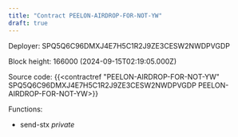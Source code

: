 ```yaml
---
title: "Contract PEELON-AIRDROP-FOR-NOT-YW"
draft: true
---
```

Deployer: SPQ5Q6C96DMXJ4E7H5C1R2J9ZE3CESW2NWDPVGDP


 



Block height: 166000 (2024-09-15T02:19:05.000Z)

Source code: {{<contractref "PEELON-AIRDROP-FOR-NOT-YW" SPQ5Q6C96DMXJ4E7H5C1R2J9ZE3CESW2NWDPVGDP PEELON-AIRDROP-FOR-NOT-YW>}}

Functions:

* send-stx _private_
